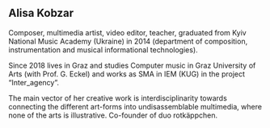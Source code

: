 ## Alisa Kobzar

Composer, multimedia artist, video editor, teacher, graduated from Kyiv National Music Academy (Ukraine) in 2014 (department of composition, instrumentation and musical informational technologies).

Since 2018 lives in Graz and studies Computer music in Graz University of Arts (with Prof. G. Eckel) and works as SMA in IEM (KUG) in the project “Inter\_agency”.

The main vector of her creative work is interdisciplinarity towards connecting the different art-forms into undisassemblable multimedia, where none of the arts is illustrative. Co-founder of duo rotkäppchen.
